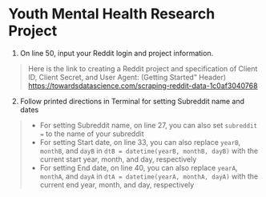 # Youth Mental Health Research Project
1. On line 50, input your Reddit login and project information. 
>Here is the link to creating a Reddit project and specification of Client ID, Client Secret, and User Agent: 
>(Getting Started" Header) https://towardsdatascience.com/scraping-reddit-data-1c0af3040768
2. Follow printed directions in Terminal for setting Subreddit name and dates
>* For setting Subreddit name, on line 27, you can also set `subreddit =` to the name of your subreddit
>* For setting Start date, on line 33, you can also replace `yearB`, `monthB`, and `dayB` in `dtB = datetime(yearB, monthB, dayB)` with the current start year, month, and day, respectively
>* For setting End date, on line 40, you can also replace `yearA`, `monthA`, and `dayA` in `dtA = datetime(yearA, monthA, dayA)` with the current end year, month, and day, respectively
 

